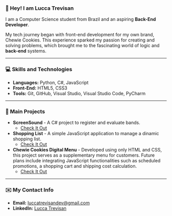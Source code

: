 ### 👋 Hey! I am Lucca Trevisan

I am a Computer Science student from Brazil and an aspiring **Back-End Developer**.

My tech journey began with front-end development for my own brand, Chewie Cookies. This experience sparked my passion for creating and solving problems, which brought me to the fascinating world of logic and **back-end** systems.

---

### 💻 Skills and Technologies

* **Languages:** Python, C#, JavaScript
* **Front-End:** HTML5, CSS3
* **Tools:** Git, GitHub, Visual Studio, Visual Studio Code, PyCharm

---

### 🚀 Main Projects

* **ScreenSound** - A C# project to register and evaluate bands.
    * [Check It Out](https://github.com/luccatrevisan/ScreenSound)
* **Shopping List** - A simple JavaScript application to manage a dinamic shopping list.
    * [Check It Out](https://github.com/luccatrevisan/shopping-list-js)
* **Chewie Cookies Digital Menu** - Developed using only HTML and CSS, this project serves as a supplementary menu for customers. Future plans include integrating JavaScript functionalities such as scheduled promotions, a shopping cart and shipping cost calculation.
    * [Check It Out](https://github.com/luccatrevisan/chewie-cookies-menu)

---
### ✉️ My Contact Info

* **Email:** [luccatrevisandev@gmail.com](mailto:luccatrevisandev@gmail.com)
* **LinkedIn:** [Lucca Trevisan](https://www.linkedin.com/in/lucca-trevisan-86a181378/)

